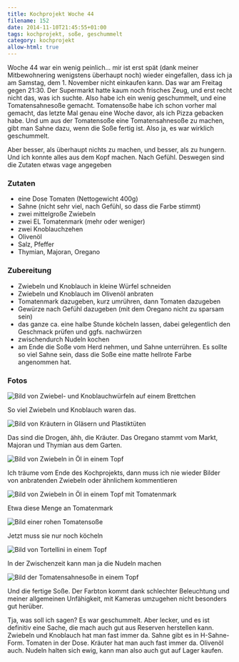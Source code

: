 ```yaml
---
title: Kochprojekt Woche 44
filename: 152
date: 2014-11-10T21:45:55+01:00
tags: kochprojekt, soße, geschummelt
category: kochprojekt
allow-html: true
---
```

<p>Woche 44 war ein wenig peinlich... mir ist erst spät (dank meiner Mitbewohnering wenigstens überhaupt noch) wieder eingefallen, dass ich ja am Samstag, dem 1. November nicht einkaufen kann. Das war am Freitag gegen 21:30. Der Supermarkt hatte kaum noch frisches Zeug, und erst recht nicht das, was ich suchte. Also habe ich ein wenig geschummelt, und eine Tomatensahnesoße gemacht. Tomatensoße habe ich schon vorher mal gemacht, das letzte Mal genau eine Woche davor, als ich Pizza gebacken habe. Und um aus der Tomatensoße eine Tomatensahnesoße zu machen, gibt man Sahne dazu, wenn die Soße fertig ist. Also ja, es war wirklich geschummelt.</p>
<p>Aber besser, als überhaupt nichts zu machen, und besser, als zu hungern. Und ich konnte alles aus dem Kopf machen. Nach Gefühl. Deswegen sind die Zutaten etwas vage angegeben</p>
<h3>Zutaten</h3>
<ul>
<li>eine Dose Tomaten (Nettogewicht 400g)</li>
<li>Sahne (nicht sehr viel, nach Gefühl, so dass die Farbe stimmt)</li>
<li>zwei mittelgroße Zwiebeln</li>
<li>zwei EL Tomatenmark (mehr oder weniger)
</li><li>zwei Knoblauchzehen</li>
<li>Olivenöl</li>
<li>Salz, Pfeffer</li>
<li>Thymian, Majoran, Oregano</li>
</ul>
<h3>Zubereitung</h3>
<ul>
<li>Zwiebeln und Knoblauch in kleine Würfel schneiden</li>
<li>Zwiebeln und Knoblauch im Olivenöl anbraten</li>
<li>Tomatenmark dazugeben, kurz umrühren, dann Tomaten dazugeben</li>
<li>Gewürze nach Gefühl dazugeben (mit dem Oregano nicht zu sparsam sein)</li>
<li>das ganze ca. eine halbe Stunde köcheln lassen, dabei gelegentlich den Geschmack prüfen und ggfs. nachwürzen</li>
<li>zwischendurch Nudeln kochen</li>
<li>am Ende die Soße vom Herd nehmen, und Sahne unterrühren. Es sollte so viel Sahne sein, dass die Soße eine matte hellrote Farbe angenommen hat.</li>
</ul>

<h3>Fotos</h3>
<img src="/hosted_files/418/download" alt="Bild von Zwiebel- und Knoblauchwürfeln auf einem Brettchen">
<p>So viel Zwiebeln und Knoblauch waren das.</p>
<img src="/hosted_files/419/download" alt="Bild von Kräutern in Gläsern und Plastiktüten">
<p>Das sind die Drogen, ähh, die Kräuter. Das Oregano stammt vom Markt, Majoran und Thymian aus dem Garten.</p>
<img src="/hosted_files/420/download" alt="Bild von Zwiebeln in Öl in einem Topf">
<p>Ich träume vom Ende des Kochprojekts, dann muss ich nie wieder Bilder von anbratenden Zwiebeln oder ähnlichem kommentieren</p>
<img src="/hosted_files/421/download" alt="Bild von Zwiebeln in Öl in einem Topf mit Tomatenmark">
<p>Etwa diese Menge an Tomatenmark</p>
<img src="/hosted_files/422/download" alt="Bild einer rohen Tomatensoße">
<p>Jetzt muss sie nur noch köcheln</p>
<img src="/hosted_files/423/download" alt="Bild von Tortellini in einem Topf">
<p>In der Zwischenzeit kann man ja die Nudeln machen</p>
<img src="/hosted_files/424/download" alt="Bild der Tomatensahnesoße in einem Topf">
<p>Und die fertige Soße. Der Farbton kommt dank schlechter Beleuchtung und meiner allgemeinen Unfähigkeit, mit Kameras umzugehen nicht besonders gut herüber.</p>

<p>Tja, was soll ich sagen? Es war geschummelt. Aber lecker, und es ist definitiv eine Sache, die mach auch gut aus Reserven herstellen kann. Zwiebeln und Knoblauch hat man fast immer da. Sahne gibt es in H-Sahne-Form. Tomaten in der Dose. Kräuter hat man auch fast immer da. Olivenöl auch. Nudeln halten sich ewig, kann man also auch gut auf Lager kaufen.</p>
